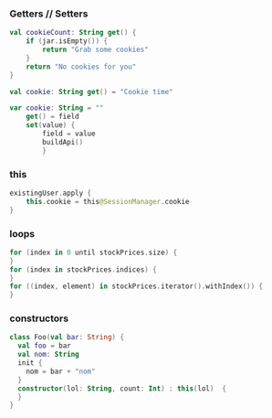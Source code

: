 ### Getters // Setters
```kotlin
val cookieCount: String get() {
    if (jar.isEmpty()) {
        return "Grab some cookies"
    }
    return "No cookies for you"
}

val cookie: String get() = "Cookie time"

var cookie: String = ""
    get() = field
    set(value) {
        field = value
	    buildApi()
	    }
```

### this
```kotlin
existingUser.apply {
    this.cookie = this@SessionManager.cookie
}
```

### loops
```kotlin
for (index in 0 until stockPrices.size) {
}
for (index in stockPrices.indices) {
}
for ((index, element) in stockPrices.iterator().withIndex()) {
}
```

### constructors
```kotlin
class Foo(val bar: String) {
  val foo = bar
  val nom: String
  init {
    nom = bar + "nom"
  }
  constructor(lol: String, count: Int) : this(lol)  {      
  }
}
```